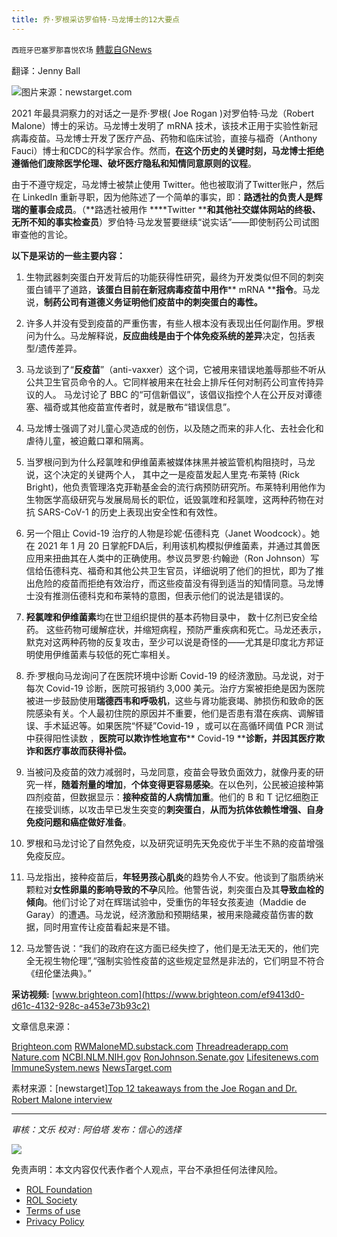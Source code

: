 ```yaml
---
title: 乔·罗根采访罗伯特·马龙博士的12大要点
---
```

`西班牙巴塞罗那喜悦农场` [轉載自GNews](https://gnews.org/zh-hans/1824994/)

翻译：Jenny Ball

![](https://assets.gnews.org/wp-content/uploads/2022/01/image0-1-1.jpg)图片来源：newstarget.com

2021 年最具洞察力的对话之一是乔·罗根( Joe Rogan )对罗伯特·马龙（Robert Malone）博士的采访。马龙博士发明了 mRNA 技术，该技术正用于实验性新冠病毒疫苗。马龙博士开发了医疗产品、药物和临床试验，直接与福奇（Anthony Fauci）博士和CDC的科学家合作。然而，**在这个历史的关键时刻，马龙博士拒绝遵循他们废除医学伦理、破坏医疗隐私和知情同意原则的议程**。

由于不遵守规定，马龙博士被禁止使用 Twitter。他也被取消了Twitter账户，然后在 LinkedIn 重新寻职，因为他陈述了一个简单的事实，即：**路透社的负责人是辉瑞的董事会成员**。（**路透社被用作 ****Twitter ****和其他社交媒体网站的终极、无所不知的事实检查员**）罗伯特·马龙发誓要继续“说实话”——即使制药公司试图审查他的言论。

**以下是采访的一些主要内容：**

1. 生物武器刺突蛋白开发背后的功能获得性研究，最终为开发类似但不同的刺突蛋白铺平了道路，**该蛋白目前在新冠病毒疫苗中用作**** mRNA ****指令**。马龙说，**制药公司有道德义务证明他们疫苗中的刺突蛋白的毒性。**

2. 许多人并没有受到疫苗的严重伤害，有些人根本没有表现出任何副作用。罗根问为什么。马龙解释说，**反应曲线是由于个体免疫系统的差异**决定，包括表型/遗传差异。

3. 马龙谈到了“**反疫苗**”（anti-vaxxer）这个词，它被用来错误地羞辱那些不听从公共卫生官员命令的人。它同样被用来在社会上排斥任何对制药公司宣传持异议的人。 马龙讨论了 BBC 的“可信新倡议”，该倡议指控个人在公开反对谭德塞、福奇或其他疫苗宣传者时，就是散布“错误信息”。

4. 马龙博士强调了对儿童心灵造成的创伤，以及随之而来的非人化、去社会化和虐待儿童，被迫戴口罩和隔离。

5. 当罗根问到为什么羟氯喹和伊维菌素被媒体抹黑并被监管机构阻挠时，马龙说，这个决定的关键两个人， 其中之一是疫苗发起人里克·布莱特 (Rick Bright)，他负责管理洛克菲勒基金会的流行病预防研究所。布莱特利用他作为生物医学高级研究与发展局局长的职位，诋毁氯喹和羟氯喹，这两种药物在对抗 SARS-CoV-1 的历史上表现出安全性和有效性。

6. 另一个阻止 Covid-19 治疗的人物是珍妮·伍德科克（Janet Woodcock）。她在 2021 年 1 月 20 日掌舵FDA后，利用该机构模拟伊维菌素，并通过其兽医应用来扭曲其在人类中的正确使用。参议员罗恩·约翰逊（Ron Johnson）写信给伍德科克、福奇和其他公共卫生官员，详细说明了他们的担忧，即为了推出危险的疫苗而拒绝有效治疗，而这些疫苗没有得到适当的知情同意。马龙博士没有推测伍德科克和布莱特的意图，但表示他们的说法是错误的。

7. **羟氯喹和伊维菌素**均在世卫组织提供的基本药物目录中， 数十亿剂已安全给药。 这些药物可缓解症状，并缩短病程，预防严重疾病和死亡。马龙还表示，默克对这两种药物的反复攻击，至少可以说是奇怪的——尤其是印度北方邦证明使用伊维菌素与较低的死亡率相关。

8. 乔·罗根向马龙询问了在医院环境中诊断 Covid-19 的经济激励。马龙说，对于每次 Covid-19 诊断，医院可报销约 3,000 美元。治疗方案被拒绝是因为医院被进一步鼓励使用**瑞德西韦和呼吸机**，这些与肾功能衰竭、肺损伤和致命的医院感染有关。个人最初住院的原因并不重要，他们是否患有潜在疾病、调解错误、手术延迟等。如果医院“怀疑”Covid-19 ，或可以在高循环阈值 PCR 测试中获得阳性读数 ，**医院可以欺诈性地宣布**** Covid-19 ****诊断，并因其医疗欺诈和医疗事故而获得补偿。**

9. 当被问及疫苗的效力减弱时，马龙同意，疫苗会导致负面效力，就像丹麦的研究一样，**随着剂量的增加**，**个体变得更容易感染**。在以色列，公民被迫接种第四剂疫苗，但数据显示：**接种疫苗的人病情加重**。他们的 B 和 T 记忆细胞正在接受训练，以攻击早已发生突变的**刺突蛋白**，**从而为抗体依赖性增强、自身免疫问题和癌症做好准备**。

10. 罗根和马龙讨论了自然免疫，以及研究证明先天免疫优于半生不熟的疫苗增强免疫反应。

11. 马龙指出，接种疫苗后，**年轻男孩心肌炎**的趋势令人不安。他谈到了脂质纳米颗粒对**女性卵巢的影响导致的不孕**风险。他警告说，刺突蛋白及其**导致血栓的倾向**。他们讨论了对在辉瑞试验中，受重伤的年轻女孩麦迪（Maddie de Garay）的遭遇。马龙说，经济激励和预期结果，被用来隐藏疫苗伤害的数据，同时用宣传让疫苗看起来是不错。

12. 马龙警告说：“我们的政府在这方面已经失控了，他们是无法无天的，他们完全无视生物伦理”,“强制实验性疫苗的这些规定显然是非法的，它们明显不符合《纽伦堡法典》。”

**采访视频:** [www.brighteon.com](https://www.brighteon.com/ef9413d0-d61c-4132-928c-a453e73b93c2)

文章信息来源：

[Brighteon.com](https://www.brighteon.com/ef9413d0-d61c-4132-928c-a453e73b93c2)
[RWMaloneMD.substack.com](https://rwmalonemd.substack.com/p/i-dont-always-lose-half-a-million)
[Threadreaderapp.com](https://threadreaderapp.com/thread/1477032151493267460.html)
[Nature.com](https://www.nature.com/articles/s41421-020-0156-0?fbclid=IwAR3kk5Xmcn9smdmOT2UN4aNNY3jq9N1rXT_5g4ACHywblAgJWN5ZzF0N4n4)
[NCBI.NLM.NIH.gov](https://www.ncbi.nlm.nih.gov/pmc/articles/PMC1232869/)
[RonJohnson.Senate.gov](https://www.ronjohnson.senate.gov/services/files/3F84D215-46DE-4FD4-A317-A110D1EF1468)
[Lifesitenews.com](https://www.lifesitenews.com/news/hospital-death-camps-attorney-says-covid-patients-are-trapped-and-receiving-harmful-treatments/?fbclid=IwAR3-sP_Rl05COjuI9hdZN-lze1Kmg_pzdwowYrXpbxDN-h8vbh0zzEzhOzo)
[ImmuneSystem.news](https://immunesystem.news/2021-12-14-study-natural-immunity-better-than-vaccine.html)
[NewsTarget.com](https://newstarget.com/2021-12-29-experimental-mrna-vaccines-cause-heart-damage-destroy-young-boys-health.html)

素材来源：[newstarget][Top 12 takeaways from the Joe Rogan and Dr. Robert Malone interview](https://www.newstarget.com/2022-01-04-top-12-takeaways-from-joe-rogan-dr-robert-malone-interview.html)

* * *

*审核：文乐*
*校对 : 阿伯塔*
*发布：信心的选择*

![](https://assets.gnews.org/wp-content/uploads/2022/01/GNEWS_CH.-1.jpeg)

 

免责声明：本文内容仅代表作者个人观点，平台不承担任何法律风险。

- [ROL Foundation](https://rolfoundation.org/)
- [ROL Society](https://rolsociety.org/)
- [Terms of use](https://gnews.org/terms-of-use-3/)
- [Privacy Policy](https://gnews.org/privacy-policy/)
